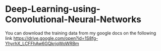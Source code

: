 # Deep-Learning-using-Convolutional-Neural-Networks

You can download the training data from my google docs on the following link https://drive.google.com/open?id=1S8fg-YhyrhX_LCFFhAw6GQkrjqWoWRBm
